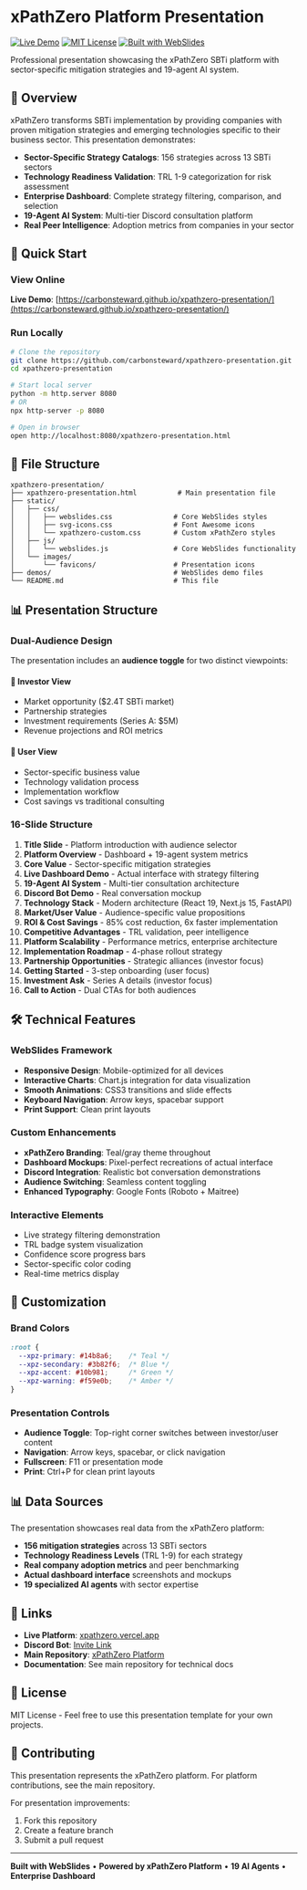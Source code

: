 # xPathZero Platform Presentation

[![Live Demo](https://img.shields.io/badge/demo-live-brightgreen.svg)](https://carbonsteward.github.io/xpathzero-presentation/)
[![MIT License](https://img.shields.io/badge/license-MIT-blue.svg)](http://opensource.org/licenses/MIT)
[![Built with WebSlides](https://img.shields.io/badge/built%20with-WebSlides-blue.svg)](https://webslides.tv/)

Professional presentation showcasing the xPathZero SBTi platform with sector-specific mitigation strategies and 19-agent AI system.

## 🎯 Overview

xPathZero transforms SBTi implementation by providing companies with proven mitigation strategies and emerging technologies specific to their business sector. This presentation demonstrates:

- **Sector-Specific Strategy Catalogs**: 156 strategies across 13 SBTi sectors
- **Technology Readiness Validation**: TRL 1-9 categorization for risk assessment
- **Enterprise Dashboard**: Complete strategy filtering, comparison, and selection
- **19-Agent AI System**: Multi-tier Discord consultation platform
- **Real Peer Intelligence**: Adoption metrics from companies in your sector

## 🚀 Quick Start

### View Online
**Live Demo**: [https://carbonsteward.github.io/xpathzero-presentation/](https://carbonsteward.github.io/xpathzero-presentation/)

### Run Locally
```bash
# Clone the repository
git clone https://github.com/carbonsteward/xpathzero-presentation.git
cd xpathzero-presentation

# Start local server
python -m http.server 8080
# OR
npx http-server -p 8080

# Open in browser
open http://localhost:8080/xpathzero-presentation.html
```

## 📁 File Structure

```
xpathzero-presentation/
├── xpathzero-presentation.html          # Main presentation file
├── static/
│   ├── css/
│   │   ├── webslides.css               # Core WebSlides styles
│   │   ├── svg-icons.css               # Font Awesome icons
│   │   └── xpathzero-custom.css        # Custom xPathZero styles
│   ├── js/
│   │   └── webslides.js                # Core WebSlides functionality
│   └── images/
│       └── favicons/                   # Presentation icons
├── demos/                              # WebSlides demo files
└── README.md                           # This file
```

## 📊 Presentation Structure

### Dual-Audience Design
The presentation includes an **audience toggle** for two distinct viewpoints:

#### 🏢 **Investor View**
- Market opportunity ($2.4T SBTi market)
- Partnership strategies  
- Investment requirements (Series A: $5M)
- Revenue projections and ROI metrics

#### 👔 **User View**
- Sector-specific business value
- Technology validation process
- Implementation workflow
- Cost savings vs traditional consulting

### 16-Slide Structure

1. **Title Slide** - Platform introduction with audience selector
2. **Platform Overview** - Dashboard + 19-agent system metrics
3. **Core Value** - Sector-specific mitigation strategies
4. **Live Dashboard Demo** - Actual interface with strategy filtering
5. **19-Agent AI System** - Multi-tier consultation architecture
6. **Discord Bot Demo** - Real conversation mockup
7. **Technology Stack** - Modern architecture (React 19, Next.js 15, FastAPI)
8. **Market/User Value** - Audience-specific value propositions
9. **ROI & Cost Savings** - 85% cost reduction, 6x faster implementation
10. **Competitive Advantages** - TRL validation, peer intelligence
11. **Platform Scalability** - Performance metrics, enterprise architecture
12. **Implementation Roadmap** - 4-phase rollout strategy
13. **Partnership Opportunities** - Strategic alliances (investor focus)
14. **Getting Started** - 3-step onboarding (user focus)
15. **Investment Ask** - Series A details (investor focus)
16. **Call to Action** - Dual CTAs for both audiences

## 🛠 Technical Features

### WebSlides Framework
- **Responsive Design**: Mobile-optimized for all devices
- **Interactive Charts**: Chart.js integration for data visualization  
- **Smooth Animations**: CSS3 transitions and slide effects
- **Keyboard Navigation**: Arrow keys, spacebar support
- **Print Support**: Clean print layouts

### Custom Enhancements
- **xPathZero Branding**: Teal/gray theme throughout
- **Dashboard Mockups**: Pixel-perfect recreations of actual interface
- **Discord Integration**: Realistic bot conversation demonstrations
- **Audience Switching**: Seamless content toggling
- **Enhanced Typography**: Google Fonts (Roboto + Maitree)

### Interactive Elements
- Live strategy filtering demonstration
- TRL badge system visualization
- Confidence score progress bars
- Sector-specific color coding
- Real-time metrics display

## 🎨 Customization

### Brand Colors
```css
:root {
  --xpz-primary: #14b8a6;    /* Teal */
  --xpz-secondary: #3b82f6;  /* Blue */
  --xpz-accent: #10b981;     /* Green */
  --xpz-warning: #f59e0b;    /* Amber */
}
```

### Presentation Controls
- **Audience Toggle**: Top-right corner switches between investor/user content
- **Navigation**: Arrow keys, spacebar, or click navigation
- **Fullscreen**: F11 or presentation mode
- **Print**: Ctrl+P for clean print layouts

## 📊 Data Sources

The presentation showcases real data from the xPathZero platform:
- **156 mitigation strategies** across 13 SBTi sectors
- **Technology Readiness Levels** (TRL 1-9) for each strategy
- **Real company adoption metrics** and peer benchmarking
- **Actual dashboard interface** screenshots and mockups
- **19 specialized AI agents** with sector expertise

## 🔗 Links

- **Live Platform**: [xpathzero.vercel.app](https://xpathzero.vercel.app)
- **Discord Bot**: [Invite Link](https://discord.com/api/oauth2/authorize?client_id=1386968477440671744&permissions=2684733440&scope=bot%20applications.commands)
- **Main Repository**: [xPathZero Platform](https://github.com/carbonsteward/xPathZero)
- **Documentation**: See main repository for technical docs

## 📄 License

MIT License - Feel free to use this presentation template for your own projects.

## 🤝 Contributing

This presentation represents the xPathZero platform. For platform contributions, see the main repository.

For presentation improvements:
1. Fork this repository
2. Create a feature branch  
3. Submit a pull request

---

**Built with WebSlides** • **Powered by xPathZero Platform** • **19 AI Agents** • **Enterprise Dashboard**
